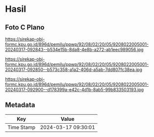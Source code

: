 # Hasil

## Foto C Plano

https://sirekap-obj-formc.kpu.go.id/896d/pemilu/ppwp/92/08/02/20/05/9208022005001-20240317-092843--b534e15b-8da8-4e8b-a272-ab1eec989056.jpg

https://sirekap-obj-formc.kpu.go.id/896d/pemilu/ppwp/92/08/02/20/05/9208022005001-20240317-092850--b573c358-a1a2-406d-a5ab-7dd807fc38ea.jpg

https://sirekap-obj-formc.kpu.go.id/896d/pemilu/ppwp/92/08/02/20/05/9208022005001-20240317-092900--d178399a-e42c-4d1b-8ab5-99b833503193.jpg


## Metadata

| Key        | Value               |
| ---------- | ------------------- |
| Time Stamp | 2024-03-17 09:30:01 |



